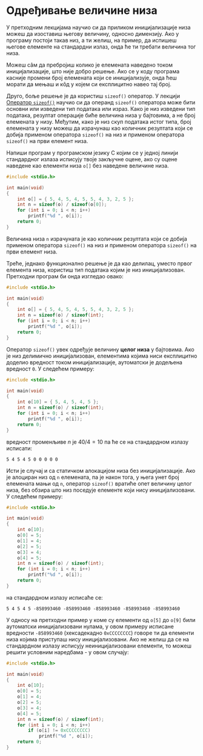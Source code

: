 # Одређивање величине низа

У претходним лекцијама научио си да приликом иницијализације низа можеш да
изоставиш његову величину, односно димензију. Ако у програму постоји такав низ,
а ти желиш, на пример, да испишеш његове елементе на стандардни излаз, онда ће
ти требати величина тог низа.

Можеш сâм да пребројиш колико је елемената наведено током иницијализације, што
није добро решење. Ако се у коду програма касније промени број елемената који
се иницијализује, онда ћеш морати да мењаш и кôд у којем си експлицитно навео
тај број.

Друго, боље решење је да користиш `sizeof()` оператор. У лекцији
[Оператор `sizeof()`](../izrazi_naredbe/operator_sizeof.md) научио си да
операнд `sizeof()` оператора може бити основни или изведени тип података или
израз. Како је низ изведени тип података, резултат операције биће величина
низа у бајтовима, а не број елемената у низу. Међутим, како је низ скуп
података истог типа, број елемената у низу можеш да израчунаш као количник
резултата који се добија применом оператора `sizeof()` на низ и применом
оператора `sizeof()` на први елемент низа.

Напиши програм у програмском језику C којим се у једној линији стандардног
излаза исписују твоје закључне оцене, ако су оцене наведене као елементи низа
`o[]` без наведене величине низа.

```c
#include <stdio.h>

int main(void)
{
    int o[] = { 5, 4, 5, 4, 5, 5, 4, 3, 2, 5 };
    int n = sizeof(o) / sizeof(o[0]);
    for (int i = 0; i < n; i++)
        printf("%d ", o[i]);
    return 0;
}
```

Величина низа `n` израчуната је као количник резултата који се добија применом
оператора `sizeof()` на низ и применом оператора `sizeof()` на први елемент
низа.

Треће, једнако функционално решење је да као делилац, уместо првог елемента
низа, користиш тип података којим је низ иницијализован. Претходни програм би
онда изгледао овако:

```c
#include <stdio.h>

int main(void)
{
    int o[] = { 5, 4, 5, 4, 5, 5, 4, 3, 2, 5 };
    int n = sizeof(o) / sizeof(int);
    for (int i = 0; i < n; i++)
        printf("%d ", o[i]);
    return 0;
}
```

Оператор `sizeof()` увек одређује величину **целог низа** у бајтовима. Ако је
низ делимично иницијализован, елементима којима ниси експлицитно доделио
вредност током иницијализације, аутоматски је додељена вредност `0`. У следећем
примеру:

```c
#include <stdio.h>

int main(void)
{
    int o[10] = { 5, 4, 5, 4, 5 };
    int n = sizeof(o) / sizeof(int);
    for (int i = 0; i < n; i++)
        printf("%d ", o[i]);
    return 0;
}
```

вредност променљиве $n$ је $40/4=10$ па ће се на стандардном излазу исписати:

```text
5 4 5 4 5 0 0 0 0 0
```

Исти је случај и са статичком алокацијом низа без иницијализације. Ако је
алоциран низ од `n` елемената, па је након тога, у њега унет број елемената мањи
од `n`, оператор `sizeof()` вратиће опет величину целог низа, без обзира што
низ поседује елементе који нису иницијализовани. У следећем примеру:

```c
#include <stdio.h>

int main(void)
{
    int o[10];
    o[0] = 5;
    o[1] = 4;
    o[2] = 5;
    o[3] = 4;
    o[4] = 5;
    int n = sizeof(o) / sizeof(int);
    for (int i = 0; i < n; i++)
        printf("%d ", o[i]);
    return 0;
}
```

на стандардном излазу исписаће се:

```text
5 4 5 4 5 -858993460 -858993460 -858993460 -858993460 -858993460
```

У односу на претходни пример у коме су елементи од `o[5]` до `o[9]` били
аутоматски иницијализовани нулама, у овом примеру исписане вредности
`-858993460` (хексадекадно `0xCCCCCCCC`) говоре ти да елементи низа којима
приступаш нису иницијализовани. Ако не желиш да се на стандардном излазу
исписују неиницијализовани елементи, то можеш решити условним наредбама - у овом
случају:

```c
#include <stdio.h>

int main(void)
{
    int o[10];
    o[0] = 5;
    o[1] = 4;
    o[2] = 5;
    o[3] = 4;
    o[4] = 5;
    int n = sizeof(o) / sizeof(int);
    for (int i = 0; i < n; i++)
        if (o[i] != 0xCCCCCCCC)
            printf("%d ", o[i]);
    return 0;
}
```
